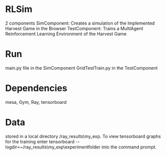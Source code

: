 # RLSim
2 components 
SimComponent: Creates a simulation of the Implemented Harvest Game in the Browser
TestComponent: Trains a MultiAgent Reinforcement Learning Environment of the Harvest Game
# Run 
main.py file in the SimComponent 
GridTestTrain.py in the TestComponent
# Dependencies
mesa, Gym, Ray, tensorboard
# Data 
stored in a local directory /ray_results\my_exp. 
To view tensorboard graphs for the training enter tensorboard --logdir=~/ray_results\my_exp\experimentfolder into the command prompt.
